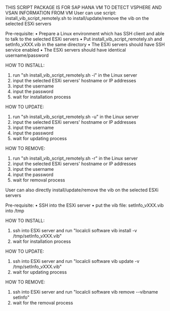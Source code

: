 THIS SCRIPT PACKAGE IS FOR SAP HANA VM TO DETECT VSPHERE AND VSAN INFORMATION FROM VM
User can use script: install_vib_script_remotely.sh to install/update/remove the vib on the selected ESXi servers

Pre-requisite:
• Prepare a Linux environment which has SSH client and able to talk to the selected ESXi servers
• Put install_vib_script_remotely.sh and setInfo_vXXX.vib in the same directory
• The ESXi servers should have SSH service enabled
• The ESXi servers should have identical username/password

HOW TO INSTALL:
1. run "sh install_vib_script_remotely.sh -i" in the Linux server
2. input the selected ESXi servers\' hostname or IP addresses
3. input the username
4. input the password
5. wait for installation process

HOW TO UPDATE:
1. run "sh install_vib_script_remotely.sh -u" in the Linux server
2. input the selected ESXi servers' hostname or IP addresses
3. input the username
4. input the password
5. wait for updating process

HOW TO REMOVE:
1. run "sh install_vib_script_remotely.sh -r" in the Linux server
2. input the selected ESXi servers' hostname or IP addresses
3. input the username
4. input the password
5. wait for removal process

User can also directly install/update/remove the vib on the selected ESXi servers

Pre-requisite:
• SSH into the ESXi server
• put the vib file: setInfo_vXXX.vib into /tmp

HOW TO INSTALL:
1. ssh into ESXi server and run "localcli software vib install -v /tmp/setInfo_vXXX.vib"
2. wait for installation process

HOW TO UPDATE:
1. ssh into ESXi server and run "localcli software vib update -v /tmp/setInfo_vXXX.vib"
2. wait for updating process

HOW TO REMOVE:
1. ssh into ESXi server and run "localcli software vib remove --vibname setInfo"
2. wait for the removal process
